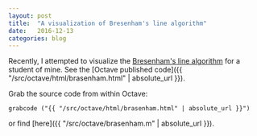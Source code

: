 ```yaml
---
layout: post
title:  "A visualization of Bresenham's line algorithm"
date:   2016-12-13
categories: blog
---
```


Recently,
I attempted to visualize the
[Bresenham's line algorithm](https://en.wikipedia.org/wiki/Bresenham's_line_algorithm)
for a student of mine.
See the [Octave published code]({{ "/src/octave/html/brasenham.html" | absolute_url }}).

Grab the source code from within Octave:

```
grabcode ("{{ "/src/octave/html/brasenham.html" | absolute_url }}")
```

or find [here]({{ "/src/octave/brasenham.m" | absolute_url }}).
